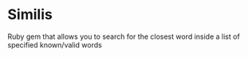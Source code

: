 Similis
=======

Ruby  gem that allows you to search for the closest word inside a list of specified known/valid words